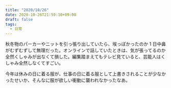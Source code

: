 ```yaml
---
title: "2020/10/26"
date: 2020-10-26T21:59:10+09:00
draft: false
tags: 
  - 日常
---
```


秋冬物のパーカーやニットを引っ張り出していたら、埃っぽかったのか 1 日中鼻がむずむずして無理だった。オンラインで話していたときは、気が張ってるのか全然くしゃみが出なくて損した。編集踏まえてもテレビ見ていると、芸能人はくしゃみ全然しなくてすごい。

今年は休みの日に着る服が、仕事の日に着る服として上書きされることが少なかったせいか、そんなに服が欲しい衝動に襲われなかったなあ。
